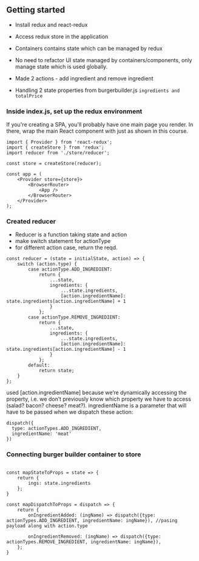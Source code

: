 ## Getting started
- Install redux and react-redux
- Access redux store in the application
- Containers contains state which can be managed by redux
- No need to refactor UI state managed by containers/components, only manage state which is used globally.

- Made 2 actions - add ingredient and remove ingredient
- Handling 2 state properties from burgerbuilder.js
`ingredients and totalPrice`

### Inside index.js, set up the redux environment
If you're creating a SPA, you'll probably have one main page you render. In there, wrap the main React component with <Provider> just as shown in this course.

```
import { Provider } from 'react-redux';
import { createStore } from 'redux';
import reducer from './store/reducer';

const store = createStore(reducer);

const app = (
    <Provider store={store}>
        <BrowserRouter>
            <App />
        </BrowserRouter>
    </Provider>
);
```


### Created reducer
- Reducer is a function taking state and action
- make switch statement for actionType
- for different action case, return the reqd. 

```
const reducer = (state = initialState, action) => {
    switch (action.type) {
        case actionType.ADD_INGREDIENT:
            return {
                ...state,
                ingredients: {
                    ...state.ingredients,
                    [action.ingredientName]: state.ingredients[action.ingredientName] + 1
                }
            };
        case actionType.REMOVE_INGREDIENT:
            return {
                ...state,
                ingredients: {
                    ...state.ingredients,
                    [action.ingredientName]: state.ingredients[action.ingredientName] - 1
                }
            };
        default:
            return state;
    }
};

```

used [action.ingredientName]  because we’re dynamically accessing the property, i.e. we don’t previously know which property we have to access (salad? bacon? cheese? meat?). ingredientName is a parameter that will have to be passed when we dispatch these action:

```
dispatch({
  type: actionTypes.ADD_INGREDIENT,
  ingredientName: 'meat'
})
```

### Connecting burger builder container to store
```

const mapStateToProps = state => {
    return {
        ings: state.ingredients
    };
}

const mapDispatchToProps = dispatch => {
    return {
        onIngredientAdded: (ingName) => dispatch({type: actionTypes.ADD_INGREDIENT, ingredientName: ingName}), //pasing payload along with action.type
        
        onIngredientRemoved: (ingName) => dispatch({type: actionTypes.REMOVE_INGREDIENT, ingredientName: ingName}),
    };
}
```